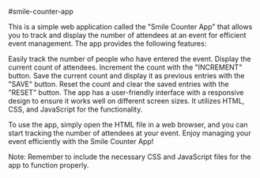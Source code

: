 #smile-counter-app

This is a simple web application called the "Smile Counter App" that allows you to track and display the number of attendees at an event for efficient event management. The app provides the following features:

Easily track the number of people who have entered the event.
Display the current count of attendees.
Increment the count with the "INCREMENT" button.
Save the current count and display it as previous entries with the "SAVE" button.
Reset the count and clear the saved entries with the "RESET" button.
The app has a user-friendly interface with a responsive design to ensure it works well on different screen sizes. It utilizes HTML, CSS, and JavaScript for the functionality.

To use the app, simply open the HTML file in a web browser, and you can start tracking the number of attendees at your event. Enjoy managing your event efficiently with the Smile Counter App!

Note: Remember to include the necessary CSS and JavaScript files for the app to function properly.
